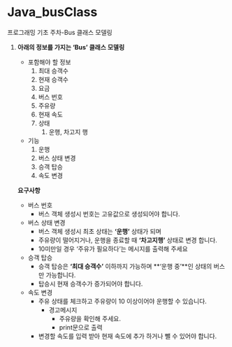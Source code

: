 # Java_busClass
프로그래밍 기초 주차-Bus 클래스 모델링

1. **아래의 정보를 가지는 ‘Bus’ 클래스 모델링**
    - 포함해야 할 정보
        1. 최대 승객수
        2. 현재 승객수
        3. 요금
        4. 버스 번호
        5. 주유량
        6. 현재 속도
        7. 상태
            1.  운행, 차고지 행
    - 기능
        1. 운행
        2. 버스 상태 변경
        3. 승객 탑승
        4. 속도 변경
    
    **요구사항**
    
    - 버스 번호
        - 버스 객체 생성시 번호는 고유값으로 생성되어야 합니다.
    - 버스 상태 변경
        - 버스 객체 생성시 최초 상태는 **‘운행’** 상태가 되며
        - 주유량이 떨어지거나, 운행을 종료할 때 **‘차고지행’** 상태로 변경 합니다.
        - 10미만일 경우 ‘주유가 필요하다’는 메시지를 출력해 주세요
    - 승객 탑승
        - 승객 탑승은 **‘최대 승객수’** 이하까지 가능하며 **‘운행 중’**인 상태의 버스만 가능합니다.
        - 탑승시 현재 승객수가 증가되어야 합니다.
    - 속도 변경
        - 주유 상태를 체크하고 주유량이 10 이상이어야 운행할 수 있습니다.
            - 경고메시지
                - 주유량을 확인해 주세요.
                - print문으로 출력
        - 변경할 속도를 입력 받아 현재 속도에 추가 하거나 뺄 수 있어야 합니다.
